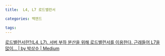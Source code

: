 ```yaml
---
title:  L4, L7 로드밸런서

categories: 백엔드

tags: 
---
```


  
  
[로드밸런서란?(L4, L7). 서버 부하 분산을 위해 로드밸런서를 이용한다. 근래들어 L7을 많이… | by 박상수 | Medium](https://pakss328.medium.com/%EB%A1%9C%EB%93%9C%EB%B0%B8%EB%9F%B0%EC%84%9C%EB%9E%80-l4-l7-501fd904cf05)  

